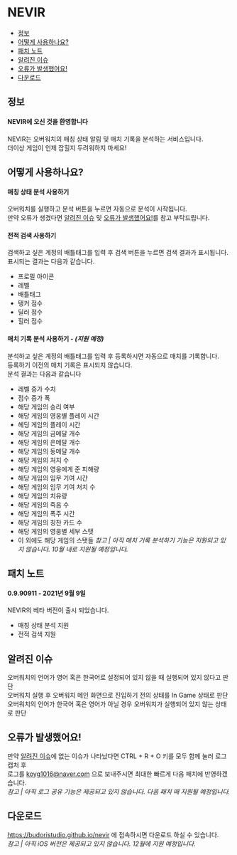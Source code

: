 # NEVIR
- [정보](#정보)
- [어떻게 사용하나요?](#어떻게-사용하나요)
- [패치 노트](#패치-노트)
- [알려진 이슈](#알려진-이슈)
- [오류가 발생했어요!](#오류가-발생했어요)
- [다운로드](#다운로드)


## 정보
#### NEVIR에 오신 것을 환영합니다
NEVIR는 오버워치의 매칭 상태 알림 및 매치 기록을 분석하는 서비스입니다. \
더이상 게임이 언제 잡힐지 두려워하지 마세요!

## 어떻게 사용하나요?
#### 매칭 상태 분석 사용하기
오버워치를 실행하고 분석 버튼을 누르면 자동으로 분석이 시작됩니다. \
만약 오류가 생겼다면 [알려진 이슈](#알려진-이슈) 및 [오류가 발생했어요!](#오류가-발생했어요)를 참고 부탁드립니다.

#### 전적 검색 사용하기
검색하고 싶은 계정의 배틀태그를 입력 후 검색 버튼을 누르면 검색 결과가 표시됩니다. \
표시되는 결과는 다음과 같습니다.
- 프로필 아이콘
- 레벨
- 배틀태그
- 탱커 점수 
- 딜러 점수
- 힐러 점수

#### 매치 기록 분석 사용하기 - _(지원 예정)_
분석하고 싶은 계정의 배틀태그를 입력 후 등록하시면 자동으로 매치를 기록합니다. \
등록하기 이전의 매치 기록은 표시되지 않습니다. \
분석 결과는 다음과 같습니다
- 레벨 증가 수치
- 점수 증가 폭
- 해당 게임의 승리 여부
- 해당 게임의 영웅별 플레이 시간
- 헤딩 게임의 플레이 시간
- 해당 게임의 금메달 개수
- 해당 게임의 은메달 개수
- 해당 게임의 동메달 개수
- 해당 게임의 처치 수
- 해당 게임의 영웅에게 준 피해량
- 해당 게임의 임무 기여 시간
- 해당 게임의 임무 기여 처치 수
- 해당 게임의 치유량
- 해당 게임의 죽음 수
- 해당 게임의 폭주 시간
- 해당 게임의 칭찬 카드 수
- 해당 게임의 영웅별 세부 스탯
- 이 외에도 해당 게임의 스탯들
_참고 | 아직 매치 기록 분석하기 기능은 지원되고 있지 않습니다. 10월 내로 지원될 예정입니다._

## 패치 노트
#### 0.9.90911 - 2021년 9월 9일
NEVIR의 베타 버전이 출시 되었습니다.
- 매칭 상태 분석 지원
- 전적 검색 지원

## 알려진 이슈
오버워치의 언어가 영어 혹은 한국어로 설정되어 있지 않을 때 실행되어 있지 않다고 판단 \
오버워치 실행 후 오버워치 메인 화면으로 진입하기 전의 상태를 In Game 상태로 판단 \
오버워치의 언어가 한국어 혹은 영어가 아닐 경우 오버워치가 실행되어 있지 않는 상태로 판단 

## 오류가 발생했어요!
만약 [알려진 이슈](#알려진-이슈)에 없는 이슈가 나타났다면 CTRL + R + O 키를 모두 함께 눌러 로그 캡처 후 \
로그를 koyg1016@naver.com 으로 보내주시면 최대한 빠르게 다음 패치에 반영하겠습니다. \
_참고 | 아직 로그 공유 기능은 제공되고 있지 않습니다. 다음 패치 때 지원될 예정입니다._

## 다운로드
https://budoristudio.github.io/nevir 에 접속하시면 다운로드 하실 수 있습니다. \
_참고 | 아직 iOS 버전은 제공되고 있지 않습니다. 12월에 지원 예정입니다._
